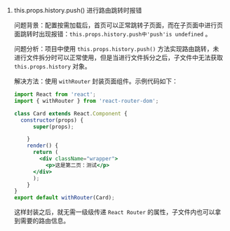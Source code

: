 1. this.props.history.push() 进行路由跳转时报错

   问题背景：配置按需加载后，首页可以正常跳转子页面，而在子页面中进行页面跳转时出现报错：`this.props.history.push中'push'is undefined` 。

   问题分析：项目中使用 `this.props.history.push()` 方法实现路由跳转，未进行文件拆分时可以正常使用，但是当进行文件拆分之后，子文件中无法获取 `this.props.history` 对象。

   解决方法：使用 `withRouter` 封装页面组件。示例代码如下：

   ```jsx
   import React from 'react';
   import { withRouter } from 'react-router-dom';
   
   class Card extends React.Component {
     constructor(props) {
         super(props);
   
       }
       render() {
         return (
           <div className="wrapper">
             <p>这是第二页：测试</p>
         </div>
         );
       }
   }
   export default withRouter(Card);
   ```

   这样封装之后，就无需一级级传递 `React Router` 的属性，子文件内也可以拿到需要的路由信息。

   